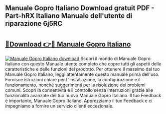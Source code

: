 ## Manuale Gopro Italiano Download gratuit PDF - Part-hRX Italiano Manuale dell'utente di riparazione 6j5RC

# <h2><a href="http://dff135.blite.top/?on=Manuale+Gopro+Italiano">🔗Download 👉🔴 Manuale Gopro Italiano</a></h2>

[![Manuale Gopro Italiano download](https://i.imgur.com/lujVjoI.png)](http://dff135.blite.top/?on=Manuale+Gopro+Italiano)
Scopri il mondo di Manuale Gopro Italiano con questo Manuale utente completo che copre tutti gli aspetti delle caratteristiche e delle funzioni del prodotto. Per ottenere il massimo dal tuo Manuale Gopro Italiano, leggi attentamente questo manuale prima dell'uso. Fornisce istruzioni chiare per L'installazione, la configurazione e il funzionamento, nonché suggerimenti per la risoluzione dei problemi comuni. Scopri la connettività e il controllo senza interruzioni grazie alle funzionalità avanzate del tuo nuovo Manuale Gopro Italiano. Il tuo Feedback è importante, Manuale Gopro Italiano. Apprezziamo il tuo Feedback e ci impegniamo a fornire un servizio clienti eccezionale.
